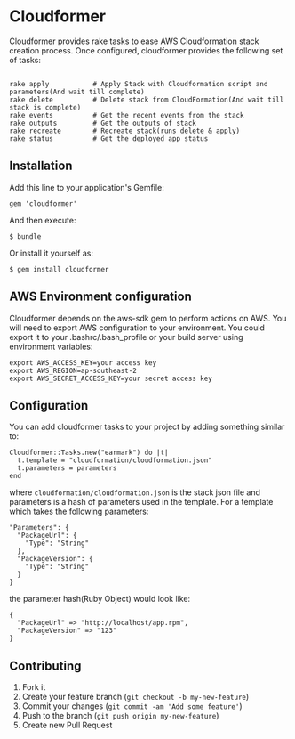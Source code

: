 # Cloudformer

Cloudformer provides rake tasks to ease AWS Cloudformation stack creation process. Once configured, cloudformer provides the following set of tasks:

```

rake apply           # Apply Stack with Cloudformation script and parameters(And wait till complete)
rake delete          # Delete stack from CloudFormation(And wait till stack is complete)
rake events          # Get the recent events from the stack
rake outputs         # Get the outputs of stack
rake recreate        # Recreate stack(runs delete & apply)
rake status          # Get the deployed app status

```

## Installation

Add this line to your application's Gemfile:

    gem 'cloudformer'

And then execute:

    $ bundle

Or install it yourself as:

    $ gem install cloudformer

## AWS Environment configuration

Cloudformer depends on the aws-sdk gem to perform actions on AWS. You will need to export AWS configuration to your environment. You could export it to your .bashrc/.bash_profile or your build server using environment variables:

    export AWS_ACCESS_KEY=your access key
    export AWS_REGION=ap-southeast-2
    export AWS_SECRET_ACCESS_KEY=your secret access key


## Configuration

You can add cloudformer tasks to your project by adding something similar to:

    Cloudformer::Tasks.new("earmark") do |t|
      t.template = "cloudformation/cloudformation.json"
      t.parameters = parameters
    end

where `cloudformation/cloudformation.json` is the stack json file and parameters is a hash of parameters used in the template.
For a template which takes the following parameters: 
  
    "Parameters": {
      "PackageUrl": {
        "Type": "String"
      },
      "PackageVersion": {
        "Type": "String"
      }
    }
  
the parameter hash(Ruby Object) would look like:

    {
      "PackageUrl" => "http://localhost/app.rpm",
      "PackageVersion" => "123"  
    }  


## Contributing

1. Fork it
2. Create your feature branch (`git checkout -b my-new-feature`)
3. Commit your changes (`git commit -am 'Add some feature'`)
4. Push to the branch (`git push origin my-new-feature`)
5. Create new Pull Request
